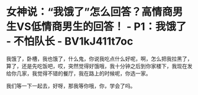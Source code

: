 # 女神说：“我饿了”怎么回答？高情商男生VS低情商男生的回答！ - P1：我饿了 - 不怕队长 - BV1kJ411t7oc

我饿了，卧槽，我也饿了，什么鬼，你说我吃点什么好呢，啊，怎么把我拉黑了，算了，还是先吃饭吧，哎，突然觉得好饿哦，我十分钟之后到你家楼下，我现在发给你几家，我觉得不错的餐厅，我在路上的时候呢，你选一家。

我们等一下一起去，好呀，那我等你哦，你，学会了吗。